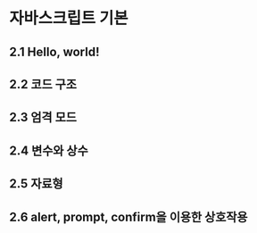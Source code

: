 # 자바스크립트 기본

## 2.1 Hello, world!

## 2.2 코드 구조

## 2.3 엄격 모드

## 2.4 변수와 상수

## 2.5 자료형

## 2.6 alert, prompt, confirm을 이용한 상호작용


